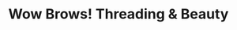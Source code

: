 ---
title: "Wow Brows! Threading & Beauty"
url: /greensboro/wow-brows-threading-and-beauty/
shop: beauty
---